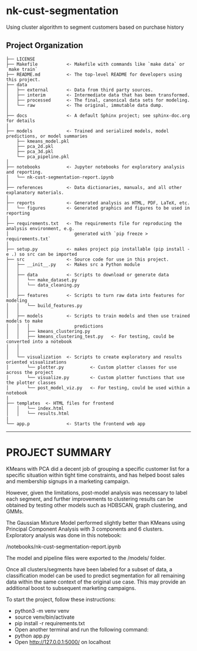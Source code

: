 nk-cust-segmentation
==============================

Using cluster algorithm to segment customers based on purchase history

Project Organization
------------

    ├── LICENSE
    ├── Makefile           <- Makefile with commands like `make data` or `make train`
    ├── README.md          <- The top-level README for developers using this project.
    ├── data
    │   ├── external       <- Data from third party sources.
    │   ├── interim        <- Intermediate data that has been transformed.
    │   ├── processed      <- The final, canonical data sets for modeling.
    │   └── raw            <- The original, immutable data dump.
    │
    ├── docs               <- A default Sphinx project; see sphinx-doc.org for details
    │
    ├── models             <- Trained and serialized models, model predictions, or model summaries
        ├── kmeans_model.pkl
        ├── pca_2d.pkl
        ├── pca_3d.pkl
        └── pca_pipeline.pkl
    │
    ├── notebooks          <- Jupyter notebooks for exploratory analysis and reporting.
    │   └── nk-cust-segmentation-report.ipynb
    │
    ├── references         <- Data dictionaries, manuals, and all other explanatory materials.
    │
    ├── reports            <- Generated analysis as HTML, PDF, LaTeX, etc.
    │   └── figures        <- Generated graphics and figures to be used in reporting
    │
    ├── requirements.txt   <- The requirements file for reproducing the analysis environment, e.g.
    │                         generated with `pip freeze > requirements.txt`
    │
    ├── setup.py           <- makes project pip installable (pip install -e .) so src can be imported
    ├── src                <- Source code for use in this project.
    │   ├── __init__.py    <- Makes src a Python module
    │   │
    │   ├── data           <- Scripts to download or generate data
    │   │   └── make_dataset.py
    │   │   └── data_cleaning.py
    │   │
    │   ├── features       <- Scripts to turn raw data into features for modeling
    │   │   └── build_features.py
    │   │
    │   ├── models         <- Scripts to train models and then use trained models to make
    │   │   │                 predictions
    │   │   ├── kmeans_clustering.py
    │   │   ├── kmeans_clustering_test.py   <- For testing, could be converted into a notebook
    │   │
    │   │
    │   └── visualization  <- Scripts to create exploratory and results oriented visualizations
    │       └── plotter.py          <- Custom plotter classes for use across the project
    │       └── visualize.py        <- Custom plotter functions that use the plotter classes
    │       └── post_model_viz.py   <- For testing, could be used within a notebook
    |
    ├── templates  <- HTML files for frontend
    │   │   └── index.html
    │   │   └── results.html
    |
    └── app.p              <- Starts the frontend web app


--------

# PROJECT SUMMARY

KMeans with PCA did a decent job of grouping a specific customer list for a specific situation
within tight time constraints, and has helped boost sales and membership signups in a marketing
campaign. 

However, given the limitations, post-model analysis was necessary to label each 
segment, and further improvements to clustering results can be obtained by testing other models
such as HDBSCAN, graph clustering, and GMMs. 

The Gaussian Mixture Model performed slightly better than KMeans using Principal Component 
Analysis with 3 components and 6 clusters. Exploratory analysis was done in this notebook:

/notebooks/nk-cust-segmentation-report.ipynb

The model and pipeline files were exported to the /models/ folder. 

Once all clusters/segments have been labeled for a subset of data, a classification model can be 
used to predict segmentation for all remaining data within the same context of the original use 
case. This may provide an additional boost to subsequent marketing campaigns.

To start the project, follow these instructions:

- python3 -m venv venv
- source venv/bin/activate
- pip install -r requirements.txt
- Open another terminal and run the following command:
- python app.py
- Open http://127.0.0.1:5000/ on localhost